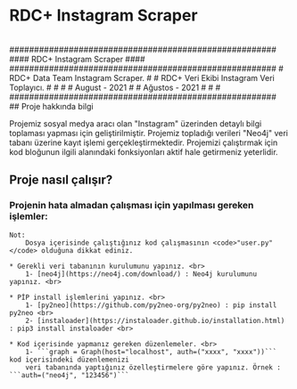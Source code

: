 # RDC+ Instagram Scraper
<br>
######################################################
####          RDC+ Instagram Scraper              ####
######################################################
#   RDC+ Data Team Instagram Scraper.                #
#   RDC+ Veri Ekibi Instagram Veri Toplayıcı.        #
#                                                    #
#   August - 2021                                    #
#   Ağustos - 2021                                   #
#                                                    #
######################################################
<br>
## Proje hakkında bilgi

Projemiz sosyal medya aracı olan "Instagram" üzerinden detaylı bilgi toplaması yapması için
geliştirilmiştir. Projemiz topladığı verileri "Neo4j" veri tabanı üzerine kayıt işlemi gerçekleştirmektedir.
Projemizi çalıştırmak için kod bloğunun ilgili alanındaki fonksiyonları aktif hale getirmeniz yeterlidir.

## Proje nasıl çalışır?

### Projenin hata almadan çalışması için yapılması gereken işlemler:

	Not:
		Dosya içerisinde çalıştığınız kod çalışmasının <code>"user.py"</code> olduğuna dikkat ediniz.

	* Gerekli veri tabanının kurulumunu yapınız. <br>
		1- [neo4j](https://neo4j.com/download/) : Neo4j kurulumunu yapınız. <br>

	* PİP install işlemlerini yapınız. <br>
		1- [py2neo](https://github.com/py2neo-org/py2neo) : pip install py2neo <br>
		2- [instaloader](https://instaloader.github.io/installation.html) : pip3 install instaloader <br>

	* Kod içerisinde yapmanız gereken düzenlemeler. <br>
		1- ```graph = Graph(host="localhost", auth=("xxxx", "xxxx"))``` kod içerisindeki düzenlemenizi
		veri tabanında yaptığınız özelleştirmelere göre yapınız. Örnek : ```auth=("neo4j", "123456")```
